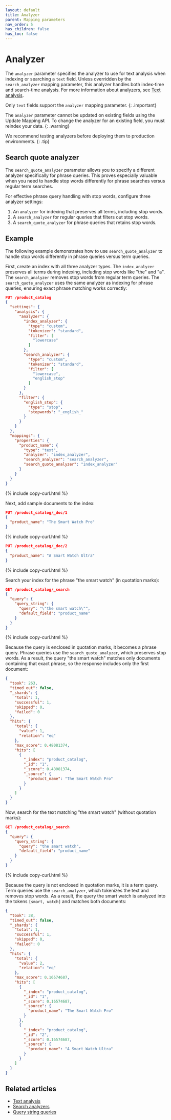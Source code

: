 ```yaml
---
layout: default
title: Analyzer
parent: Mapping parameters
nav_order: 5
has_children: false
has_toc: false
---
```


# Analyzer

The `analyzer` parameter specifies the analyzer to use for text analysis when indexing or searching a `text` field. Unless overridden by the `search_analyzer` mapping parameter, this analyzer handles both index-time and search-time analysis. For more information about analyzers, see [Text analysis]({{site.url}}{{site.baseurl}}/analyzers/).

Only `text` fields support the `analyzer` mapping parameter.
{: .important}

The `analyzer` parameter cannot be updated on existing fields using the Update Mapping API. To change the analyzer for an existing field, you must reindex your data.
{: .warning}

We recommend testing analyzers before deploying them to production environments.
{: .tip}

## Search quote analyzer

The `search_quote_analyzer` parameter allows you to specify a different analyzer specifically for phrase queries. This proves especially valuable when you need to handle stop words differently for phrase searches versus regular term searches.

For effective phrase query handling with stop words, configure three analyzer settings:

1. An `analyzer` for indexing that preserves all terms, including stop words.
2. A `search_analyzer` for regular queries that filters out stop words.
3. A `search_quote_analyzer` for phrase queries that retains stop words.

## Example

The following example demonstrates how to use `search_quote_analyzer` to handle stop words differently in phrase queries versus term queries.

First, create an index with all three analyzer types. The `index_analyzer` preserves all terms during indexing, including stop words like "the" and "a". The `search_analyzer` removes stop words from regular term queries. The `search_quote_analyzer` uses the same analyzer as indexing for phrase queries, ensuring exact phrase matching works correctly:

```json
PUT /product_catalog
{
  "settings": {
    "analysis": {
      "analyzer": {
        "index_analyzer": {
          "type": "custom",
          "tokenizer": "standard",
          "filter": [
            "lowercase"
          ]
        },
        "search_analyzer": {
          "type": "custom",
          "tokenizer": "standard",
          "filter": [
            "lowercase",
            "english_stop"
          ]
        }
      },
      "filter": {
        "english_stop": {
          "type": "stop",
          "stopwords": "_english_"
        }
      }
    }
  },
  "mappings": {
    "properties": {
      "product_name": {
        "type": "text",
        "analyzer": "index_analyzer",
        "search_analyzer": "search_analyzer",
        "search_quote_analyzer": "index_analyzer"
      }
    }
  }
}
```
{% include copy-curl.html %}

Next, add sample documents to the index:

```json
PUT /product_catalog/_doc/1
{
  "product_name": "The Smart Watch Pro"
}
```
{% include copy-curl.html %}

```json
PUT /product_catalog/_doc/2
{
  "product_name": "A Smart Watch Ultra"
}
```
{% include copy-curl.html %}

Search your index for the phrase "the smart watch" (in quotation marks):

```json
GET /product_catalog/_search
{
  "query": {
    "query_string": {
      "query": "\"the smart watch\"",
      "default_field": "product_name"
    }
  }
}
```
{% include copy-curl.html %}

Because the query is enclosed in quotation marks, it becomes a phrase query. Phrase queries use the `search_quote_analyzer`, which preserves stop words. As a result, the query "the smart watch" matches only documents containing that exact phrase, so the response includes only the first document:

```json
{
  "took": 263,
  "timed_out": false,
  "_shards": {
    "total": 1,
    "successful": 1,
    "skipped": 0,
    "failed": 0
  },
  "hits": {
    "total": {
      "value": 1,
      "relation": "eq"
    },
    "max_score": 0.48081374,
    "hits": [
      {
        "_index": "product_catalog",
        "_id": "1",
        "_score": 0.48081374,
        "_source": {
          "product_name": "The Smart Watch Pro"
        }
      }
    ]
  }
}
```

Now, search for the text matching "the smart watch" (without quotation marks):

```json
GET /product_catalog/_search
{
  "query": {
    "query_string": {
      "query": "the smart watch",
      "default_field": "product_name"
    }
  }
}
```
{% include copy-curl.html %}

Because the query is not enclosed in quotation marks, it is a term query. Term queries use the `search_analyzer`, which tokenizes the text and removes stop words. As a result, the query the smart watch is analyzed into the tokens `[smart, watch]` and matches both documents:

```json
{
  "took": 38,
  "timed_out": false,
  "_shards": {
    "total": 1,
    "successful": 1,
    "skipped": 0,
    "failed": 0
  },
  "hits": {
    "total": {
      "value": 2,
      "relation": "eq"
    },
    "max_score": 0.16574687,
    "hits": [
      {
        "_index": "product_catalog",
        "_id": "1",
        "_score": 0.16574687,
        "_source": {
          "product_name": "The Smart Watch Pro"
        }
      },
      {
        "_index": "product_catalog",
        "_id": "2",
        "_score": 0.16574687,
        "_source": {
          "product_name": "A Smart Watch Ultra"
        }
      }
    ]
  }
}
```


## Related articles

- [Text analysis]({{site.url}}{{site.baseurl}}/analyzers/)
- [Search analyzers]({{site.url}}{{site.baseurl}}/analyzers/search-analyzers/)
- [Query string queries]({{site.url}}{{site.baseurl}}/query-dsl/full-text/query-string/)